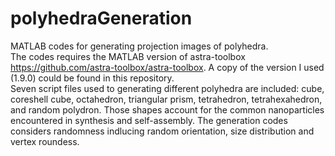 # polyhedraGeneration
MATLAB codes for generating projection images of polyhedra.  
The codes requires the MATLAB version of astra-toolbox https://github.com/astra-toolbox/astra-toolbox. A copy of the version I used (1.9.0) could be found in this repository.  
Seven script files used to generating different polyhedra are included: cube, coreshell cube, octahedron, triangular prism, tetrahedron, tetrahexahedron, and random polydron. Those shapes account for the common nanoparticles encountered in synthesis and self-assembly. The generation codes considers randomness indlucing random orientation, size distribution and vertex roundess.
